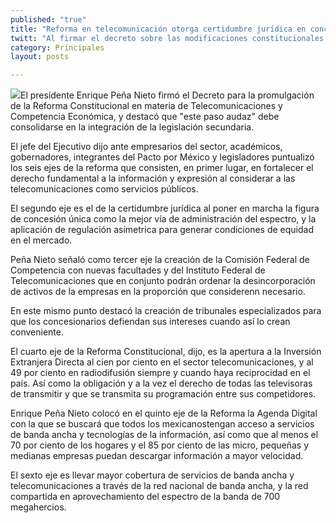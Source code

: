 ```yaml
---
published: "true"
title: "Reforma en telecomunicación otorga certidumbre jurídica en concesiones: Peña"
twitt: "Al firmar el decreto sobre las modificaciones constitucionales en la materia, el mandatario puntualizó seis ejes de la reforma, entre los que se encuentra la inversión extranjera en el sector al 100 por ciento."
category: Principales
layout: posts

---
```


![](http://i.imgur.com/HLySWt7m.jpg)El presidente Enrique Peña Nieto firmó el Decreto para la promulgación de la Reforma Constitucional en materia de Telecomunicaciones y Competencia Económica, y destacó que "este paso audaz" debe consolidarse en la integración de la legislación  secundaria.

El jefe del Ejecutivo dijo ante empresarios del sector, académicos, gobernadores, integrantes del Pacto por México y legisladores puntualizó los seis ejes de la reforma que consisten, en primer lugar, en fortalecer el derecho fundamental a la información y expresión al considerar a las telecomunicaciones como servicios públicos.

El segundo eje es el de la certidumbre jurídica al poner en marcha la figura de concesión única como la mejor vía de administración del espectro, y la aplicación de regulación asimetrica para generar condiciones de equidad en el mercado.

Peña Nieto señaló  como tercer eje la creación de la Comisión Federal de Competencia con nuevas facultades y del Instituto Federal de Telecomunicaciones que en conjunto podrán ordenar la desincorporación de activos de la empresas en la proporción que considerenn necesario.

En este mismo punto destacó la creación de tribunales especializados para que los concesionarios defiendan sus intereses cuando así lo crean conveniente.

El cuarto eje de la Reforma Constitucional, dijo, es la apertura a la Inversión Extranjera Directa al cien por ciento en el sector telecomunicaciones, y al 49 por ciento en radiodifusión siempre y cuando haya reciprocidad en el país. Así como la obligación y a la vez el derecho de todas las televisoras de transmitir y que se transmita su programación entre sus competidores.

Enrique Peña Nieto colocó en el quinto eje de la Reforma la Agenda Digital con la que se buscará que todos los mexicanostengan acceso a servicios de banda ancha y tecnologías de la información, así como que al menos el 70 por ciento de los hogares y el 85 por ciento de las micro, pequeñas y medianas empresas puedan descargar información a mayor velocidad.

El sexto eje es llevar mayor cobertura de servicios de banda ancha y telecomunicaciones a través de la red nacional de banda ancha, y la red compartida en aprovechamiento del espectro de la banda de 700 megahercios.

